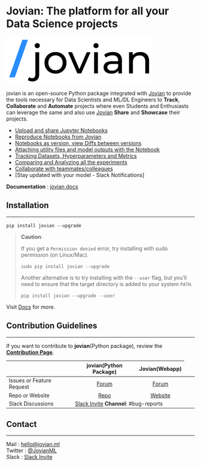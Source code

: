 # Jovian: The platform for all your Data Science projects

![](/docs/jvn_full_logo.png)

jovian is an open-source Python package integrated with [Jovian](https://jovian.ml/?utm_source=github) to provide the tools necessary for Data Scientists and ML/DL Engineers to **Track**, **Collaborate** and **Automate** projects where even Students and Enthusiasts can leverage the same and also use [Jovian](https://jovian.ml/?utm_source=github) **Share** and **Showcase** their projects.

- [Upload and share Jupyter Notebooks](https://jovian-py.readthedocs.io/en/latest/user-guide/02-upload.html)
- [Reproduce Notebooks from Jovian](https://jovian-py.readthedocs.io/en/latest/user-guide/03-reproduce.html)
- [Notebooks as version, view Diffs between versions](https://jovian-py.readthedocs.io/en/latest/user-guide/04-version.html)
- [Attaching utility files and model outputs with the Notebook](https://jovian-py.readthedocs.io/en/latest/user-guide/05-attach.html)
- [Tracking Datasets, Hyperparameters and Metrics](https://jovian-py.readthedocs.io/en/latest/user-guide/06-track.html)
- [Comparing and Analyzing all the experiments](https://jovian-py.readthedocs.io/en/latest/user-guide/07-compare.html)
- [Collaborate with teammates/colleagues](https://jovian-py.readthedocs.io/en/latest/user-guide/08-collaborate.html)
- [Stay updated with your model - Slack Notifications]

**Documentation** : [jovian docs](https://jovian-py.readthedocs.io)

## Installation
---

```
pip install jovian --upgrade
```

> **Caution**:
>
> If you get a `Permission denied` error, try installing with sudo permission (on Linux/Mac).
>
> ```
> sudo pip install jovian --upgrade
> ```
>
> Another alternative is to try installing with the `--user` flag, but you’ll need to ensure that the target directory is added to your system `PATH`.
>
> ```
> pip install jovian --upgrade --user
> ```

Visit [Docs](https://jovian-py.readthedocs.io) for more.

## Contribution Guidelines
---
If you want to contribute to **jovian**(Python package), review the [**Contribution Page**](https://github.com/JovianML/jovian-py/blob/master/CONTRIBUTING.md).

| |jovian(Python Package)|Jovian(Webapp)|
|---|:---:|:---:|
|Issues or Feature Request| [Forum](https://github.com/JovianML/jovian-py/issues) | [Forum](https://github.com/JovianML/jovian-support/issues)
|Repo or Website| [Repo](https:github.com/JovianML) | [Website](https://joivan.ml/?utm_source=github)
|Slack Discussions <td colspan="2">[Slack Invite](https://bit.ly/jovian-users) **Channel**: #bug-reports |

## Contact 
---

Mail : hello@jovian.ml 
<br>
Twitter : [@JovianML](https://twitter.com/JovianML)
<br>
Slack : [Slack Invite](https://bit.ly/jovian-users) 